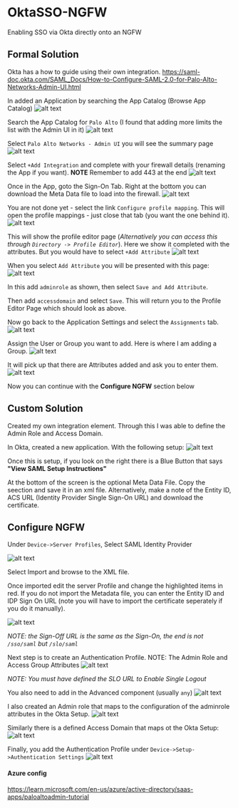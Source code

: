 # OktaSSO-NGFW
Enabling SSO via Okta directly onto an NGFW

## Formal Solution
Okta has a how to guide using their own integration. 
https://saml-doc.okta.com/SAML_Docs/How-to-Configure-SAML-2.0-for-Palo-Alto-Networks-Admin-UI.html

In added an Application by searching the App Catalog (Browse App Catalog)
![alt text](https://github.com/mavrick01/OktaSSO-NGFW/raw/main/Adding%20App.png "Adding an App")

Search the App Catalog for `Palo Alto` (I found that adding more limits the list with the Admin UI in it)
![alt text](https://github.com/mavrick01/OktaSSO-NGFW/raw/main/Browse%20Apps%20for%20Palo%20Alto.png "Search Palo Alto")

Select `Palo Alto Networks - Admin UI` you will see the summary page
![alt text](https://github.com/mavrick01/OktaSSO-NGFW/raw/main/App%20Summary.png "Palo Alto Networks - Admin UI App Summary")

Select `+Add Integration` and complete with your firewall details (renaming the App if you want). **NOTE** Remember to add 443 at the end
![alt text](https://github.com/mavrick01/OktaSSO-NGFW/raw/main/Complete%20App%20Data.png "Palo Alto Networks - Admin UI Configuration")

Once in the App, goto the Sign-On Tab. Right at the bottom you can download the Meta Data file to load into the firewall.
![alt text](https://github.com/mavrick01/OktaSSO-NGFW/raw/main/App%20Sign%20On%20Page.png "App Sign On Tab")

You are not done yet - select the link  `Configure profile mapping`. This will open the profile mappings - just close that tab (you want the one behind it).
![alt text](https://github.com/mavrick01/OktaSSO-NGFW/raw/main/Default%20Profile%20Page.png "The default profile mapping page")

This will show the profile editor page (*Alternatively you can access this through `Directory -> Profile Editor`*). Here we show it completed with the attributes. But you would have to select `+Add Attribute`
![alt text](https://github.com/mavrick01/OktaSSO-NGFW/raw/main/Profile%20Editor%20completed.png "Profile Editor Page")

When you select `Add Attribute` you will be presented with this page:
![alt text](https://github.com/mavrick01/OktaSSO-NGFW/raw/main/Add%20Profile%20Attributes.png "Add Profile Attributes")

In this add `adminrole` as shown, then select `Save and Add Attribute`.

Then add `accessdomain` and select `Save`. This will return you to the Profile Editor Page which should look as above.

Now go back to the Application Settings and select the `Assignments` tab. 
![alt text](https://github.com/mavrick01/OktaSSO-NGFW/raw/main/App%20Assignments.png "App Assignments")

Assign the User or Group you want to add. Here is where I am adding a Group.
![alt text](https://github.com/mavrick01/OktaSSO-NGFW/raw/main/Assign%20Group.png "Assign Group")

It will pick up that there are Attributes added and ask you to enter them.
![alt text](https://github.com/mavrick01/OktaSSO-NGFW/raw/main/Assign%20Roles.png "Assign Roles")

Now you can continue with the **Configure NGFW** section below

## Custom Solution
Created my own integration element. Through this I was able to define the Admin Role and Access Domain.

In Okta, created a new application. With the following setup:
![alt text](https://github.com/mavrick01/OktaSSO-NGFW/raw/main/Okta%20Setup.png "Okta Setup")

Once this is setup, if you look on the right there is a Blue Button that says **"View SAML Setup Instructions"**

At the bottom of the screen is the optional Meta Data File. Copy the seection and save it in an xml file. Alternatively, make a note of the Entity ID, ACS URL (Identity Provider Single Sign-On URL) and download the certificate.

## Configure NGFW
Under `Device->Server Profiles`, Select SAML Identity Provider

![alt text](https://github.com/mavrick01/OktaSSO-NGFW/raw/main/Server%20Profile.png "Server Profile Setup")

Select Import and browse to the XML file.

Once imported edit the server Profile and change the highlighted items in red. If you do not import the Metadata file, you can enter the Entity ID and IDP Sign On URL (note you will have to import the certificate seperately if you do it manually). 

![alt text](https://github.com/mavrick01/OktaSSO-NGFW/raw/main/SAML%20IDP%20Server%20Profile.png "SAML IDP Server Profile Setup")

*NOTE: the Sign-Off URL is the same as the Sign-On, the end is not `/sso/saml` but `/slo/saml`*

Next step is to create an Authentication Profile. NOTE: The Admin Role and Access Group Attributes
![alt text](https://github.com/mavrick01/OktaSSO-NGFW/raw/main/Authentication%20Profile.png "Authentication Profile Setup")

*NOTE: You must have defined the SLO URL to Enable Single Logout*

You also need to add in the Advanced component (usually `any`)
![alt text](https://github.com/mavrick01/OktaSSO-NGFW/raw/main/Authentication%20Profile%20Adv.png "Authentication Profile Setup Adavanced")

I also created an Admin role that maps to the configuration of the adminrole attributes in the Okta Setup.
![alt text](https://github.com/mavrick01/OktaSSO-NGFW/raw/main/Admin%20Role.png "Admin Role")

Similarly there is a defined Access Domain that maps ot the Okta Setup:
![alt text](https://github.com/mavrick01/OktaSSO-NGFW/raw/main/Access%20Domain.png "Access Domain")


Finally, you add the Authentication Profile under `Device->Setup->Authentication Settings`
![alt text](https://github.com/mavrick01/OktaSSO-NGFW/raw/main/Authentication%20Settings.png "Authentication Settings")


#### Azure config
https://learn.microsoft.com/en-us/azure/active-directory/saas-apps/paloaltoadmin-tutorial




